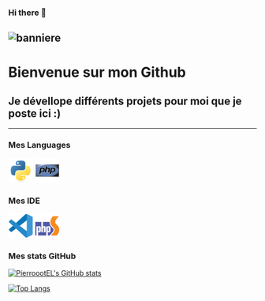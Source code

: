 ### Hi there 👋

<!--
**PierroootEL/PierroootEL** is a ✨ _special_ ✨ repository because its `README.md` (this file) appears on your GitHub profile.

Here are some ideas to get you started:

- 🔭 I’m currently working on ...
- 🌱 I’m currently learning ...
- 👯 I’m looking to collaborate on ...
- 🤔 I’m looking for help with ...
- 💬 Ask me about ...
- 📫 How to reach me: ...
- 😄 Pronouns: ...
- ⚡ Fun fact: ...
-->


![banniere](https://thumbs.gfycat.com/BeautifulWearyCoelacanth-size_restricted.gif)
---
# Bienvenue sur mon Github
## Je dévellope différents projets pour moi que je poste ici :)
---

### Mes Languages

<img src="https://github.com/devicons/devicon/blob/master/icons/python/python-original.svg" alt="C Logo" width="50" height="50" />
<img src="https://github.com/devicons/devicon/blob/master/icons/php/php-original.svg" alt="C Logo" width="50" height="50" />

### Mes IDE

<img src="https://github.com/devicons/devicon/blob/master/icons/vscode/vscode-original.svg" alt="C Logo" width="50" height="50" /> 
<img src="https://raw.githubusercontent.com/devicons/devicon/2ae2a900d2f041da66e950e4d48052658d850630/icons/phpstorm/phpstorm-original.svg" alt="C Logo" width="50" height="50" />

### Mes stats GitHub

[![PierroootEL's GitHub stats](https://github-readme-stats.vercel.app/api?username=pierroootel&show_icons=true&theme=highcontrast)](https://github.com/anuraghazra/github-readme-stats)


[![Top Langs](https://github-readme-stats.vercel.app/api/top-langs/?username=pierroootel&theme=highcontrast)](https://github.com/anuraghazra/github-readme-stats)

<!-- [![willianrod's wakatime stats](https://github-readme-stats.vercel.app/api/wakatime?username=PierroootEL&theme=highconstrast)](https://github.com/anuraghazra/github-readme-stats) -->
